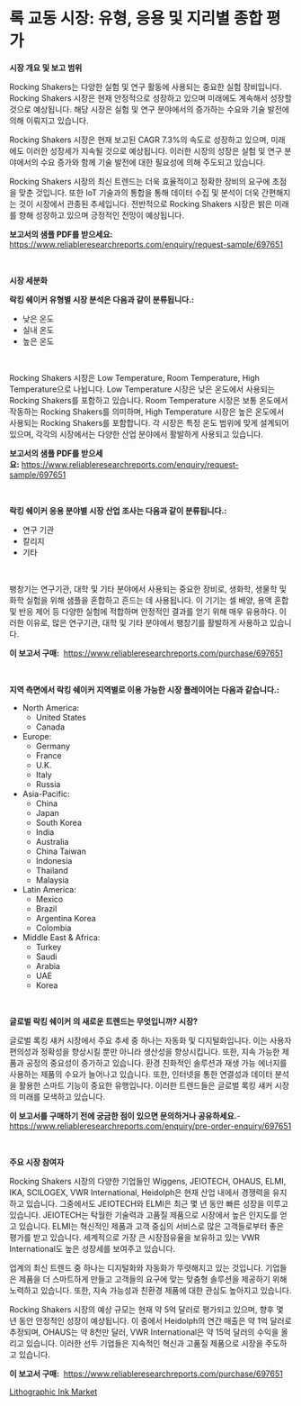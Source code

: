 <p><h1>록 교동 시장: 유형, 응용 및 지리별 종합 평가</h1></p><p><strong>시장 개요 및 보고 범위</strong></p>
<p><p>Rocking Shakers는 다양한 실험 및 연구 활동에 사용되는 중요한 실험 장비입니다. Rocking Shakers 시장은 현재 안정적으로 성장하고 있으며 미래에도 계속해서 성장할 것으로 예상됩니다. 해당 시장은 실험 및 연구 분야에서의 증가하는 수요와 기술 발전에 의해 이뤄지고 있습니다.</p><p>Rocking Shakers 시장은 현재 보고된 CAGR 7.3%의 속도로 성장하고 있으며, 미래에도 이러한 성장세가 지속될 것으로 예상됩니다. 이러한 시장의 성장은 실험 및 연구 분야에서의 수요 증가와 함께 기술 발전에 대한 필요성에 의해 주도되고 있습니다.</p><p>Rocking Shakers 시장의 최신 트렌드는 더욱 효율적이고 정확한 장비의 요구에 초점을 맞춘 것입니다. 또한 IoT 기술과의 통합을 통해 데이터 수집 및 분석이 더욱 간편해지는 것이 시장에서 관종된 추세입니다. 전반적으로 Rocking Shakers 시장은 밝은 미래를 향해 성장하고 있으며 긍정적인 전망이 예상됩니다.</p></p>
<p><strong>보고서의 샘플 PDF를 받으세요:</strong> <a href="https://www.reliableresearchreports.com/enquiry/request-sample/697651">https://www.reliableresearchreports.com/enquiry/request-sample/697651</a></p>
<p>&nbsp;</p>
<p><strong>시장 세분화</strong></p>
<p><strong>락킹 쉐이커 유형별 시장 분석은 다음과 같이 분류됩니다.:</strong></p>
<p><ul><li>낮은 온도</li><li>실내 온도</li><li>높은 온도</li></ul></p>
<p>&nbsp;</p>
<p><p>Rocking Shakers 시장은 Low Temperature, Room Temperature, High Temperature으로 나뉩니다. Low Temperature 시장은 낮은 온도에서 사용되는 Rocking Shakers를 포함하고 있습니다. Room Temperature 시장은 보통 온도에서 작동하는 Rocking Shakers를 의미하며, High Temperature 시장은 높은 온도에서 사용되는 Rocking Shakers를 포함합니다. 각 시장은 특정 온도 범위에 맞게 설계되어 있으며, 각각의 시장에서는 다양한 산업 분야에서 활발하게 사용되고 있습니다.</p></p>
<p><strong>보고서의 샘플 PDF를 받으세요:</strong>&nbsp;<a href="https://www.reliableresearchreports.com/enquiry/request-sample/697651">https://www.reliableresearchreports.com/enquiry/request-sample/697651</a></p>
<p>&nbsp;</p>
<p><strong> 락킹 쉐이커 응용 분야별 시장 산업 조사는 다음과 같이 분류됩니다.:</strong></p>
<p><ul><li>연구 기관</li><li>칼리지</li><li>기타</li></ul></p>
<p>&nbsp;</p>
<p><p>팽창기는 연구기관, 대학 및 기타 분야에서 사용되는 중요한 장비로, 생화학, 생물학 및 화학 실험을 위해 샘플을 혼합하고 흔드는 데 사용됩니다. 이 기기는 셀 배양, 용액 혼합 및 반응 제어 등 다양한 실험에 적합하며 안정적인 결과를 얻기 위해 매우 유용하다. 이러한 이유로, 많은 연구기관, 대학 및 기타 분야에서 팽창기를 활발하게 사용하고 있습니다.</p></p>
<p><strong>이 보고서 구매:</strong>&nbsp; <a href="https://www.reliableresearchreports.com/purchase/697651">https://www.reliableresearchreports.com/purchase/697651</a></p>
<p>&nbsp;</p>
<p><strong>지역 측면에서 락킹 쉐이커 지역별로 이용 가능한 시장 플레이어는 다음과 같습니다.:</strong></p>
<p><ul>
    <li>
        North America:
        <ul>
            <li>United States</li>
            <li>Canada</li>
        </ul>
    </li>
    <li>
        Europe:
        <ul>
            <li>Germany</li>
            <li>France</li>
            <li>U.K.</li>
            <li>Italy</li>
            <li>Russia</li>
        </ul>
    </li>
    <li>
        Asia-Pacific:
        <ul>
            <li>China</li>
            <li>Japan</li>
            <li>South Korea</li>
            <li>India</li>
            <li>Australia</li>
            <li>China Taiwan</li>
            <li>Indonesia</li>
            <li>Thailand</li>
            <li>Malaysia</li>
        </ul>
    </li>
    <li>
        Latin America:
        <ul>
            <li>Mexico</li>
            <li>Brazil</li>
            <li>Argentina Korea</li>
            <li>Colombia</li>
        </ul>
    </li>
    <li>
        Middle East & Africa:
        <ul>
            <li>Turkey</li>
            <li>Saudi</li>
            <li>Arabia</li>
            <li>UAE</li>
            <li>Korea</li>
        </ul>
    </li>
    </ul></p>
<p>&nbsp;</p>
<p><strong>글로벌 락킹 쉐이커 의 새로운 트렌드는 무엇입니까? 시장?</strong></p>
<p><p>글로벌 록킹 섀커 시장에서 주요 추세 중 하나는 자동화 및 디지털화입니다. 이는 사용자 편의성과 정확성을 향상시킬 뿐만 아니라 생산성을 향상시킵니다. 또한, 지속 가능한 제품과 공정의 중요성이 증가하고 있습니다. 환경 친화적인 솔루션과 재생 가능 에너지를 사용하는 제품의 수요가 늘어나고 있습니다. 또한, 인터넷을 통한 연결성과 데이터 분석을 활용한 스마트 기능이 중요한 유행입니다. 이러한 트렌드들은 글로벌 록킹 섀커 시장의 미래를 모색하고 있습니다.</p></p>
<p><strong>이 보고서를 구매하기 전에 궁금한 점이 있으면 문의하거나 공유하세요.</strong>- <a href="https://www.reliableresearchreports.com/enquiry/pre-order-enquiry/697651">https://www.reliableresearchreports.com/enquiry/pre-order-enquiry/697651</a></p>
<p>&nbsp;</p>
<p><strong>주요 시장 참여자</strong></p>
<p><p>Rocking Shakers 시장의 다양한 기업들인 Wiggens, JEIOTECH, OHAUS, ELMI, IKA, SCILOGEX, VWR International, Heidolph은 현재 산업 내에서 경쟁력을 유지하고 있습니다. 그중에서도 JEIOTECH와 ELMI은 최근 몇 년 동안 빠른 성장을 이루고 있습니다. JEIOTECH는 탁월한 기술력과 고품질 제품으로 시장에서 높은 인지도를 얻고 있습니다. ELMI는 혁신적인 제품과 고객 중심의 서비스로 많은 고객들로부터 좋은 평가를 받고 있습니다. 세계적으로 가장 큰 시장점유율을 보유하고 있는 VWR International도 높은 성장세를 보여주고 있습니다.</p><p>업계의 최신 트렌드 중 하나는 디지털화와 자동화가 뚜렷해지고 있는 것입니다. 기업들은 제품을 더 스마트하게 만들고 고객들의 요구에 맞는 맞춤형 솔루션을 제공하기 위해 노력하고 있습니다. 또한, 지속 가능성과 친환경 제품에 대한 관심도 높아지고 있습니다.</p><p>Rocking Shakers 시장의 예상 규모는 현재 약 5억 달러로 평가되고 있으며, 향후 몇 년 동안 안정적인 성장이 예상됩니다. 이 중에서 Heidolph의 연간 매출은 약 1억 달러로 추정되며, OHAUS는 약 8천만 달러, VWR International은 약 15억 달러의 수익을 올리고 있습니다. 이러한 선두 기업들은 지속적인 혁신과 고품질 제품으로 시장을 주도하고 있습니다.</p></p>
<p><strong>이 보고서 구매:</strong>&nbsp;&nbsp;<a href="https://www.reliableresearchreports.com/purchase/697651">https://www.reliableresearchreports.com/purchase/697651</a></p>
<p><p><a href="https://artistic-helicopter-ca9.notion.site/Lithographic-Ink-Market-A-Comprehensive-Report-of-its-Market-Share-Growth-Trends-2024-2031-0d93a16086ce4e69ac72a99965656854">Lithographic Ink Market</a></p></p>
